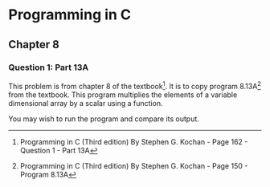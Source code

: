 # Programming in C
## Chapter 8
### Question 1: Part 13A

This problem is from chapter 8 of the textbook[^1]. It is to copy program 8.13A[^2] from the textbook. This program multiplies the elements of a variable dimensional array by a scalar using a function.

You may wish to run the program and compare its output.


[^1]: Programming in C (Third edition) By Stephen G. Kochan - Page 162 - Question 1 - Part 13A
[^2]: Programming in C (Third edition) By Stephen G. Kochan - Page 150 - Program 8.13A
